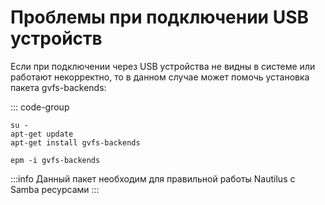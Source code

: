 # Проблемы при подключении USB устройств

Если при подключении через USB устройства не видны в системе или работают некорректно,
то в данном случае может помочь установка пакета gvfs-backends:

::: code-group

```shell[apt-get]
su -
apt-get update
apt-get install gvfs-backends
```
```shell[epm]
epm -i gvfs-backends
```

:::info
Данный пакет необходим для правильной работы Nautilus c Samba ресурсами
:::
